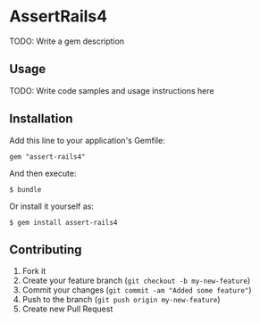 # AssertRails4

TODO: Write a gem description

## Usage

TODO: Write code samples and usage instructions here

## Installation

Add this line to your application's Gemfile:

    gem "assert-rails4"

And then execute:

    $ bundle

Or install it yourself as:

    $ gem install assert-rails4

## Contributing

1. Fork it
2. Create your feature branch (`git checkout -b my-new-feature`)
3. Commit your changes (`git commit -am "Added some feature"`)
4. Push to the branch (`git push origin my-new-feature`)
5. Create new Pull Request
